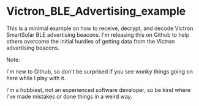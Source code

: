 # Victron_BLE_Advertising_example
This is a minimal example on how to receive, decrypt, and decode Victron SmartSolar BLE advertising beacons.
I'm releasing this on Github to help others overcome the initial hurdles of getting data from the Victron
advertising beacons.

Note:

I'm new to Github, so don't be surprised if you see wonky things going on here while I play with it.

I'm a hobbiest, not an experienced software developer, so be kind where I've made mistakes or done
things in a weird way.
